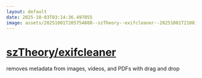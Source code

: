 ```yaml
---
layout: default
date: 2025-10-03T03:14:36.497055
image: assets/20251001T205754880--szTheory--exifcleaner--20251001T210810012--cropped.png
---
```


# [szTheory/exifcleaner](https://github.com/szTheory/exifcleaner)

removes metadata from images, videos, and PDFs with drag and drop
